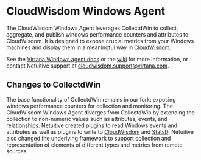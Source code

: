CloudWisdom Windows Agent
========================

The CloudWisdom Windows Agent leverages CollectdWin to collect, aggregate, and publish windows performance counters and attributes to CloudWisdom. It is designed to expose crucial metrics from your Windows machines and display them in a meaningful way in [CloudWisdom](https://www.virtana.com/products/cloudwisdom/). 

See the [Virtana Windows agent docs](https://docs.virtana.com/en/windows-agent.html) or the [wiki](../../wiki) for more information, or contact Netuitive support at [cloudwisdom.support@virtana.com](mailto:cloudwisdom.support@virtana.com).

Changes to CollectdWin
-----------------------

The base functionality of CollectdWin remains in our fork: exposing windows performance counters for collection and monitoring. The CloudWisdom Windows Agent diverges from CollectdWin by extending the collection to non-numeric values such as attributes, events, and relationships. Netuitive created plugins to read Windows events and attributes as well as plugins to write to [CloudWisdom](https://www.virtana.com/products/cloudwisdom/) and [StatsD](https://github.com/etsy/statsd). Netuitive also changed the underlying framework to support collection and representation of elements of different types and metrics from remote sources.

